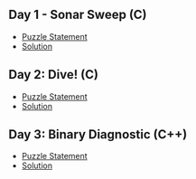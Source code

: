 Day 1 - Sonar Sweep (C)
--
 - [Puzzle Statement](https://adventofcode.com/2021/day/1)
 - [Solution](https://github.com/Takelur/AdventOfCode/blob/main/2021/Day%201/main.c)

Day 2: Dive! (C)
--
 - [Puzzle Statement](https://adventofcode.com/2021/day/2)
 - [Solution](https://github.com/Takelur/AdventOfCode/blob/main/2021/Day%202/main.c)

Day 3: Binary Diagnostic (C++)
--
 - [Puzzle Statement](https://adventofcode.com/2021/day/3)
 - [Solution](https://github.com/Takelur/AdventOfCode/blob/main/2021/C%2B%2B/Day%203/main.cpp)
